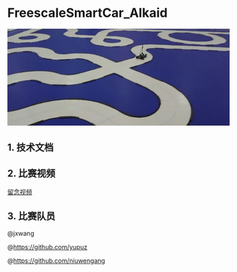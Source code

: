 # FreescaleSmartCar_Alkaid

<img src="pic2.jpeg"    />    

## 1. 技术文档
## 2. 比赛视频
[留念视频](https://www.bilibili.com/video/BV1qV411e72Q/?spm_id_from=333.999.0.0)

## 3. 比赛队员

@jxwang

@https://github.com/yupuz

@https://github.com/niuwengang  
